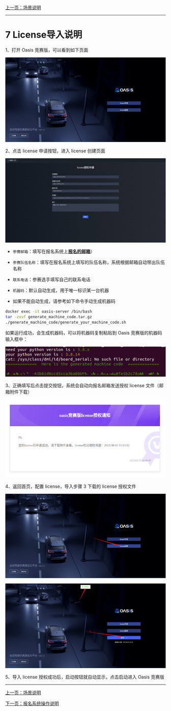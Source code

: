 [上一页：场景说明](scenarios.md)

***

# 7 License导入说明

1、打开 Oasis 竞赛版，可以看到如下页面

![](js/images/license/image.png)

2、点击 license 申请按钮，进入 license 创建页面

![](js/images/license/image1.png)

- `参赛邮箱`：填写在报名系统上[__报名的邮箱__](https://race.carsmos.cn/contests)）

- `参赛队伍名称`：填写在报名系统上填写的队伍名称，系统根据邮箱自动带出队伍名称

- `联系电话`：参赛选手填写自己的联系电话

- `机器码`：默认自动生成，用于唯一标识某一台机器
  
- 如果不能自动生成，请参考如下命令手动生成机器码

```bash
docker exec -it oasis-server /bin/bash
tar -zxvf generate_machine_code.tar.gz
./generate_machine_code/generate_your_machine_code.sh
```

如果运行成功，会生成机器码，可以将机器码复制粘贴到 Oasis 竞赛版的机器码输入框中：

![机器码生成](js/images/license/image7.png)

3、正确填写后点击提交按钮，系统会自动向报名邮箱发送授权 license 文件（邮箱附件下载）

![](js/images/license/image4.png)

4、返回首页，配置 license，导入步骤 3 下载的 license 授权文件

![](js/images/license/image5.png)

![](js/images/license/image6.png)

5、导入 license 授权成功后，启动按钮就自动显示，点击启动进入 Oasis 竞赛版

***

[上一页：场景说明](scenarios.md)

[下一页：报名系统操作说明](baoming.md)